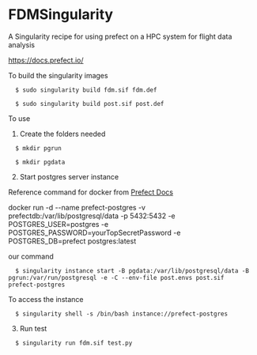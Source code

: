 # FDMSingularity
A Singularity recipe for using prefect on a HPC system for flight data analysis

https://docs.prefect.io/


To build the singularity images
```
  $ sudo singularity build fdm.sif fdm.def   
```
```                                     
  $ sudo singularity build post.sif post.def 
```
  
To use
1. Create the folders needed
```
  $ mkdir pgrun
```
```
  $ mkdir pgdata
```

2. Start postgres server instance

Reference command for docker from [Prefect Docs](https://docs.prefect.io/2.10.3/concepts/database/#configuring-a-postgresql-database)

docker run -d --name prefect-postgres -v prefectdb:/var/lib/postgresql/data -p 5432:5432 -e POSTGRES_USER=postgres -e POSTGRES_PASSWORD=yourTopSecretPassword -e POSTGRES_DB=prefect postgres:latest

our command
```
  $ singularity instance start -B pgdata:/var/lib/postgresql/data -B pgrun:/var/run/postgresql -e -C --env-file post.envs post.sif  prefect-postgres
```

To access the instance
```
  $ singularity shell -s /bin/bash instance://prefect-postgres
```

3. Run test
```
  $ singularity run fdm.sif test.py
```
